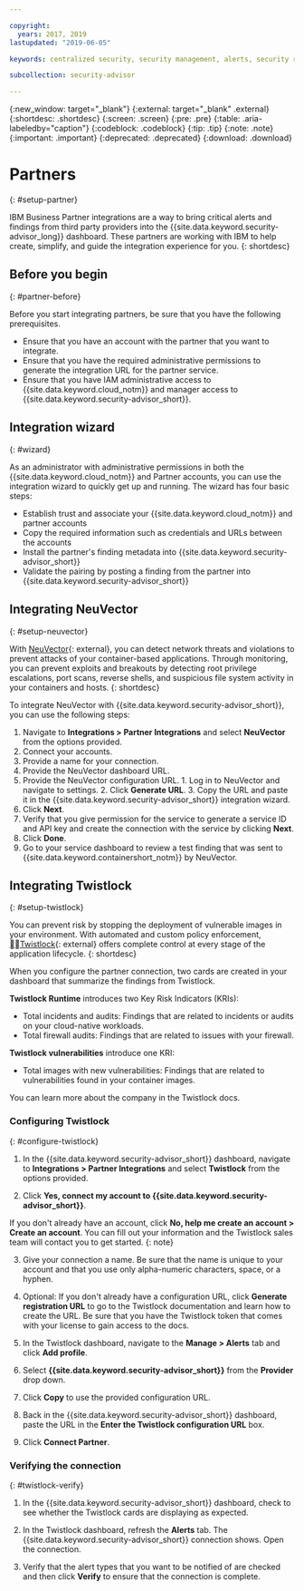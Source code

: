 ```yaml
---

copyright:
  years: 2017, 2019
lastupdated: "2019-06-05"

keywords: centralized security, security management, alerts, security risk, insights, threat detection

subcollection: security-advisor

---
```


{:new_window: target="_blank"}
{:external: target="_blank" .external}
{:shortdesc: .shortdesc}
{:screen: .screen}
{:pre: .pre}
{:table: .aria-labeledby="caption"}
{:codeblock: .codeblock}
{:tip: .tip}
{:note: .note}
{:important: .important}
{:deprecated: .deprecated}
{:download: .download}


# Partners
{: #setup-partner}

IBM Business Partner integrations are a way to bring critical alerts and findings from third party providers into the {{site.data.keyword.security-advisor_long}} dashboard. These partners are working with IBM to help create, simplify, and guide the integration experience for you.
{: shortdesc}

## Before you begin
{: #partner-before}

Before you start integrating partners, be sure that you have the following prerequisites.

* Ensure that you have an account with the partner that you want to integrate.
* Ensure that you have the required administrative permissions to generate the integration URL for the partner service.
* Ensure that you have IAM administrative access to {{site.data.keyword.cloud_notm}} and manager access to {{site.data.keyword.security-advisor_short}}.

## Integration wizard
{: #wizard}

As an administrator with administrative permissions in both the {{site.data.keyword.cloud_notm}} and Partner accounts, you can use the integration wizard to quickly get up and running. The wizard has four basic steps:

* Establish trust and associate your {{site.data.keyword.cloud_notm}} and partner accounts
* Copy the required information such as credentials and URLs between the accounts
* Install the partner's finding metadata into {{site.data.keyword.security-advisor_short}}
* Validate the pairing by posting a finding from the partner into {{site.data.keyword.security-advisor_short}}


## Integrating NeuVector
{: #setup-neuvector}

With [NeuVector](https://neuvector.com){: external}, you can detect network threats and violations to prevent attacks of your container-based applications. Through monitoring, you can prevent exploits and breakouts by detecting root privilege escalations, port scans, reverse shells, and suspicious file system activity in your containers and hosts.
{: shortdesc}

To integrate NeuVector with {{site.data.keyword.security-advisor_short}}, you can use the following steps:

1. Navigate to **Integrations > Partner Integrations** and select **NeuVector** from the options provided.
2. Connect your accounts.
  1. Provide a name for your connection.
  2. Provide the NeuVector dashboard URL.
  3. Provide the NeuVector configuration URL.
    1. Log in to NeuVector and navigate to settings.
    2. Click **Generate URL**.
    3. Copy the URL and paste it in the {{site.data.keyword.security-advisor_short}} integration wizard.
  4. Click **Next**.
3. Verify that you give permission for the service to generate a service ID and API key and create the connection with the service by clicking **Next**.
4. Click **Done**.
5. Go to your service dashboard to review a test finding that was sent to {{site.data.keyword.containershort_notm}} by NeuVector.



## Integrating Twistlock
{: #setup-twistlock}

You can prevent risk by stopping the deployment of vulnerable images in your environment. With automated and custom policy enforcement, [Twistlock](https://www.twistlock.com){: external} offers complete control at every stage of the application lifecycle.
{: shortdesc}

When you configure the partner connection, two cards are created in your dashboard that summarize the findings from Twistlock.

**Twistlock Runtime** introduces two Key Risk Indicators (KRIs):

* Total incidents and audits: Findings that are related to incidents or audits on your cloud-native workloads.
* Total firewall audits: Findings that are related to issues with your firewall.

**Twistlock vulnerabilities** introduce one KRI:

* Total images with new vulnerabilities: Findings that are related to vulnerabilities found in your container images.

You can learn more about the company in the Twistlock docs.

### Configuring Twistlock
{: #configure-twistlock}

1. In the {{site.data.keyword.security-advisor_short}} dashboard, navigate to **Integrations > Partner Integrations** and select **Twistlock** from the options provided.

2. Click **Yes, connect my account to {{site.data.keyword.security-advisor_short}}**.

  If you don't already have an account, click **No, help me create an account > Create an account**. You can fill out your information and the Twistlock sales team will contact you to get started.
  {: note}

3. Give your connection a name. Be sure that the name is unique to your account and that you use only alpha-numeric characters, space, or a hyphen.

4. Optional: If you don't already have a configuration URL, click **Generate registration URL** to go to the Twistlock documentation and learn how to create the URL. Be sure that you have the Twistlock token that comes with your license to gain access to the docs.

5. In the Twistlock dashboard, navigate to the **Manage > Alerts** tab and click **Add profile**.

6. Select **{{site.data.keyword.security-advisor_short}}** from the **Provider** drop down.

7. Click **Copy** to use the provided configuration URL.

8. Back in the {{site.data.keyword.security-advisor_short}} dashboard, paste the URL in the **Enter the Twistlock configuration URL** box.

9. Click **Connect Partner**.

### Verifying the connection
{: #twistlock-verify}

1. In the {{site.data.keyword.security-advisor_short}} dashboard, check to see whether the Twistlock cards are displaying as expected.

2. In the Twistlock dashboard, refresh the **Alerts** tab. The {{site.data.keyword.security-advisor_short}} connection shows. Open the connection.

3. Verify that the alert types that you want to be notified of are  checked and then click **Verify** to ensure that the connection is complete.
